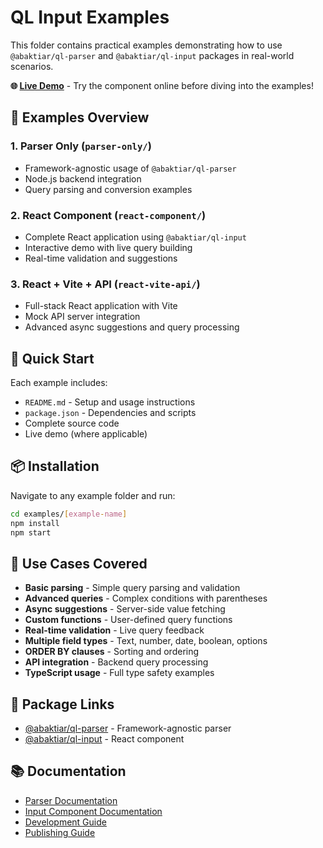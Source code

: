 # QL Input Examples

This folder contains practical examples demonstrating how to use `@abaktiar/ql-parser` and `@abaktiar/ql-input` packages in real-world scenarios.

**🌐 [Live Demo](https://ql-input.netlify.app/)** - Try the component online before diving into the examples!

## 📁 Examples Overview

### 1. **Parser Only** (`parser-only/`)
- Framework-agnostic usage of `@abaktiar/ql-parser`
- Node.js backend integration
- Query parsing and conversion examples

### 2. **React Component** (`react-component/`)
- Complete React application using `@abaktiar/ql-input`
- Interactive demo with live query building
- Real-time validation and suggestions

### 3. **React + Vite + API** (`react-vite-api/`)
- Full-stack React application with Vite
- Mock API server integration
- Advanced async suggestions and query processing

## 🚀 Quick Start

Each example includes:
- `README.md` - Setup and usage instructions
- `package.json` - Dependencies and scripts
- Complete source code
- Live demo (where applicable)

## 📦 Installation

Navigate to any example folder and run:

```bash
cd examples/[example-name]
npm install
npm start
```

## 🎯 Use Cases Covered

- **Basic parsing** - Simple query parsing and validation
- **Advanced queries** - Complex conditions with parentheses
- **Async suggestions** - Server-side value fetching
- **Custom functions** - User-defined query functions
- **Real-time validation** - Live query feedback
- **Multiple field types** - Text, number, date, boolean, options
- **ORDER BY clauses** - Sorting and ordering
- **API integration** - Backend query processing
- **TypeScript usage** - Full type safety examples

## 🔗 Package Links

- [@abaktiar/ql-parser](https://www.npmjs.com/package/@abaktiar/ql-parser) - Framework-agnostic parser
- [@abaktiar/ql-input](https://www.npmjs.com/package/@abaktiar/ql-input) - React component

## 📚 Documentation

- [Parser Documentation](../README-parser.md)
- [Input Component Documentation](../README-input.md)
- [Development Guide](../docs/DEVELOPMENT.md)
- [Publishing Guide](../docs/PUBLISHING.md)
